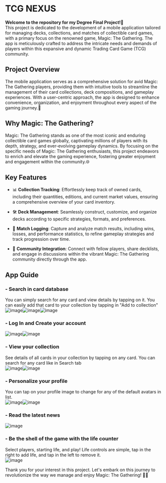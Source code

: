 # TCG NEXUS
<strong>Welcome to the repository for my Degree Final Project!</strong>🌟 <br/>
This project is dedicated to the development of a mobile application tailored for managing decks, collections, and matches of collectible card games, with a primary focus on the renowned game, Magic: The Gathering. The app is meticulously crafted to address the intricate needs and demands of players within this expansive and dynamic Trading Card Game (TCG) community.

## Project Overview

The mobile application serves as a comprehensive solution for avid Magic: The Gathering players, providing them with intuitive tools to streamline the management of their card collections, deck compositions, and gameplay experiences. With a user-centric approach, the app is designed to enhance convenience, organization, and enjoyment throughout every aspect of the gaming journey.📱

## Why Magic: The Gathering?

Magic: The Gathering stands as one of the most iconic and enduring collectible card games globally, captivating millions of players with its depth, strategy, and ever-evolving gameplay dynamics. By focusing on the specific needs of Magic: The Gathering enthusiasts, this project endeavors to enrich and elevate the gaming experience, fostering greater enjoyment and engagement within the community.🌐

## Key Features

- 📊 **Collection Tracking**: Effortlessly keep track of owned cards, including their quantities, editions, and current market values, ensuring a comprehensive overview of your card inventory.

- 🛠️ **Deck Management**: Seamlessly construct, customize, and organize decks according to specific strategies, formats, and preferences.
  
- 📝 **Match Logging**: Capture and analyze match results, including wins, losses, and performance statistics, to refine gameplay strategies and track progression over time.

- 🤝 **Community Integration**: Connect with fellow players, share decklists, and engage in discussions within the vibrant Magic: The Gathering community directly through the app.

## App Guide

### - Search in card database
You can simply search for any card and view details by tapping on it. You can easily add that card to your collection by tapping in "Add to collection"<br>
![image](https://github.com/luimanap/TCG_Nexus_/assets/113647045/a483d875-aa6f-4049-80f5-1cfc98b806de)![image](https://github.com/luimanap/TCG_Nexus_/assets/113647045/74e71262-4cda-484e-8e39-f897f57e3bcb)![image](https://github.com/luimanap/TCG_Nexus_/assets/113647045/9c2bba3f-2106-430c-921c-1daf6c149953)

### - Log In and Create your account
![image](https://github.com/luimanap/TCG_Nexus_/assets/113647045/ea9415ab-a83a-418f-9a2a-983f1d39ae72)![image](https://github.com/luimanap/TCG_Nexus_/assets/113647045/c0422a35-f7d4-4713-94e8-10f002f76eaf)

### - View your collection
See details of all cards in your collection by tapping on any card. You can search for any card like in Search tab<br>
![image](https://github.com/luimanap/TCG_Nexus_/assets/113647045/3d782d3e-57dd-4325-8856-4055184f6d9f)![image](https://github.com/luimanap/TCG_Nexus_/assets/113647045/f32f5d4b-b14e-478e-8b03-514dc1591b06)

### - Personalize your profile
You can tap on your profile image to change for any of the default avatars in list.<br>
![image](https://github.com/luimanap/TCG_Nexus_/assets/113647045/62bb748f-9f22-4462-8969-97bb8bf43ee7)![image](https://github.com/luimanap/TCG_Nexus_/assets/113647045/25fe6bb9-2b0b-44c8-b3f8-8dfe78b766e5)

### - Read the latest news
![image](https://github.com/luimanap/TCG_Nexus_/assets/113647045/a8041761-da35-41c6-a28b-d56639d3c184)

### - Be the shell of the game with the life counter
Select players, starting life, and play! Life controls are simple, tap in the right to add life, and tap in the left to remove it.<br>
![image](https://github.com/luimanap/TCG_Nexus_/assets/113647045/b04c9a13-07c6-47ac-81a2-b4b5c201cb1d)





Thank you for your interest in this project. Let's embark on this journey to revolutionize the way we manage and enjoy Magic: The Gathering! 🚀✨
